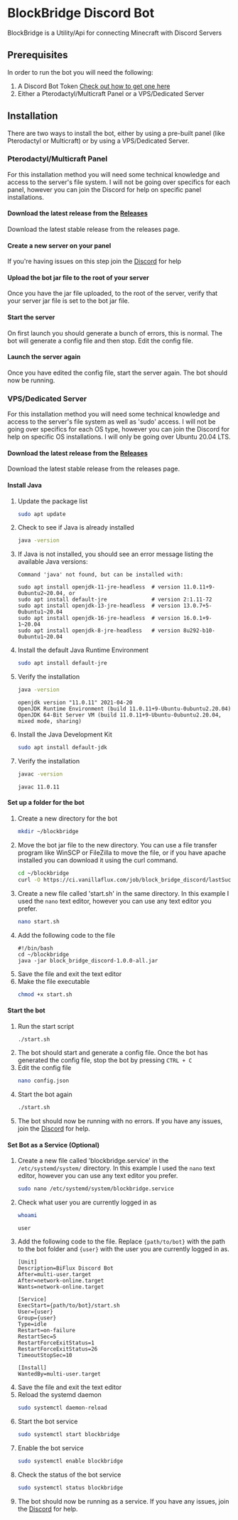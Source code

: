 # BlockBridge Discord Bot #
BlockBridge is a Utility/Api for connecting Minecraft with Discord Servers

## Prerequisites ##
In order to run the bot you will need the following:
1) A Discord Bot Token [Check out how to get one here](https://github.com/reactiflux/discord-irc/wiki/Creating-a-discord-bot-&-getting-a-token)
2) Either a Pterodactyl/Multicraft Panel or a VPS/Dedicated Server

## Installation ##
There are two ways to install the bot, either by using a pre-built panel (like Pterodactyl or Multicraft) or by using a VPS/Dedicated Server.
### Pterodactyl/Multicraft Panel ###
For this installation method you will need some technical knowledge and access to the server's file system. I will not be going over specifics for each panel, however you can join the Discord for help on specific panel installations.
#### Download the latest release from the [Releases](https://ci.vanillaflux.com)
Download the latest stable release from the releases page.

#### Create a new server on your panel
If you're having issues on this step join the [Discord]() for help

#### Upload the bot jar file to the root of your server
Once you have the jar file uploaded, to the root of the server, verify that your server jar file is set to the bot jar file.

#### Start the server
On first launch you should generate a bunch of errors, this is normal. The bot will generate a config file and then stop. Edit the config file.

#### Launch the server again
Once you have edited the config file, start the server again. The bot should now be running.

### VPS/Dedicated Server ###
For this installation method you will need some technical knowledge and access to the server's file system as well as 'sudo' access. I will not be going over specifics for each OS type, however you can join the Discord for help on specific OS installations. I will only be going over Ubuntu 20.04 LTS.
#### Download the latest release from the [Releases](https://ci.vanillaflux.com)
Download the latest stable release from the releases page.

#### Install Java
1) Update the package list
    ```bash
    sudo apt update
    ```
2) Check to see if Java is already installed
    ```bash
    java -version
    ```
3) If Java is not installed, you should see an error message listing the available Java versions:
    ```output
    Command 'java' not found, but can be installed with:

    sudo apt install openjdk-11-jre-headless  # version 11.0.11+9-0ubuntu2~20.04, or
    sudo apt install default-jre              # version 2:1.11-72
    sudo apt install openjdk-13-jre-headless  # version 13.0.7+5-0ubuntu1~20.04
    sudo apt install openjdk-16-jre-headless  # version 16.0.1+9-1~20.04
    sudo apt install openjdk-8-jre-headless   # version 8u292-b10-0ubuntu1~20.04
    ```
4) Install the default Java Runtime Environment
    ```bash
    sudo apt install default-jre
    ```
5) Verify the installation
    ```bash
    java -version
    ```
    ```output
    openjdk version "11.0.11" 2021-04-20
    OpenJDK Runtime Environment (build 11.0.11+9-Ubuntu-0ubuntu2.20.04)
    OpenJDK 64-Bit Server VM (build 11.0.11+9-Ubuntu-0ubuntu2.20.04, mixed mode, sharing)
    ```
6) Install the Java Development Kit
    ```bash
    sudo apt install default-jdk
    ```
7) Verify the installation
    ```bash
    javac -version
    ```
    ```output
    javac 11.0.11
    ```
#### Set up a folder for the bot
1) Create a new directory for the bot
    ```bash
    mkdir ~/blockbridge
    ```
2) Move the bot jar file to the new directory. You can use a file transfer program like WinSCP or FileZilla to move the file, or if you have apache installed you can download it using the curl command.
    ```bash
    cd ~/blockbridge
    curl -O https://ci.vanillaflux.com/job/block_bridge_discord/lastSuccessfulBuild/artifact/build/libs/block_bridge_discord-1.0.0-all.jar
    ```
3) Create a new file called 'start.sh' in the same directory. In this example I used the `nano` text editor, however you can use any text editor you prefer.
    ```bash
   nano start.sh
    ```
4) Add the following code to the file
    ```shell
    #!/bin/bash
    cd ~/blockbridge
    java -jar block_bridge_discord-1.0.0-all.jar
    ```
5) Save the file and exit the text editor
6) Make the file executable
    ```bash
    chmod +x start.sh
    ```
#### Start the bot
1) Run the start script
    ```bash
    ./start.sh
    ```
2) The bot should start and generate a config file. Once the bot has generated the config file, stop the bot by pressing `CTRL + C`
3) Edit the config file
    ```bash
    nano config.json
    ```
4) Start the bot again
    ```bash
    ./start.sh
    ```
5) The bot should now be running with no errors. If you have any issues, join the [Discord]() for help.
   
#### Set Bot as a Service (Optional)
1) Create a new file called 'blockbridge.service' in the `/etc/systemd/system/` directory. In this example I used the `nano` text editor, however you can use any text editor you prefer.
    ```bash
    sudo nano /etc/systemd/system/blockbridge.service
    ```
2) Check what user you are currently logged in as
    ```bash
    whoami
    ```
   ```output
   user
   ```
3) Add the following code to the file. Replace `{path/to/bot}` with the path to the bot folder and `{user}` with the user you are currently logged in as.
    ```shell
    [Unit]
    Description=BiFlux Discord Bot
    After=multi-user.target
    After=network-online.target
    Wants=network-online.target
    
    [Service]
    ExecStart={path/to/bot}/start.sh
    User={user}
    Group={user}
    Type=idle
    Restart=on-failure
    RestartSec=5
    RestartForceExitStatus=1
    RestartForceExitStatus=26
    TimeoutStopSec=10
    
    [Install]
    WantedBy=multi-user.target
    ```
4) Save the file and exit the text editor
5) Reload the systemd daemon
    ```bash
    sudo systemctl daemon-reload
    ```
6) Start the bot service
    ```bash
    sudo systemctl start blockbridge
    ```
7) Enable the bot service
    ```bash
    sudo systemctl enable blockbridge
    ```
8) Check the status of the bot service
    ```bash
    sudo systemctl status blockbridge
    ```
9) The bot should now be running as a service. If you have any issues, join the [Discord]() for help.

